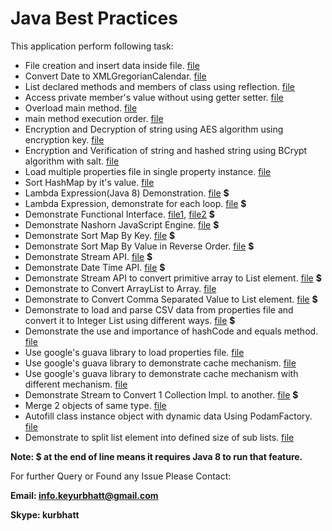 # Java Best Practices

This application perform following task:
  - File creation and insert data inside file.  [file](src/main/java/org/kur/practice/practice/FilePractice.java)
  - Convert Date to XMLGregorianCalendar. [file](src/main/java/org/kur/practice/practice/Practice.java)
  - List declared methods and members of class using reflection. [file](src/main/java/org/kur/practice/reflection/ListFieldsAndMethods.java)
  - Access private member's value without using getter setter. [file](src/main/java/org/kur/practice/reflection/PrivateMemberValueWithoutGetterSetter.java)
  - Overload main method. [file](src/main/java/org/kur/practice/tricky/OverLoadMainMethod.java)
  - main method execution order. [file](src/main/java/org/kur/practice/tricky/PSVMExecutionOrder.java)
  - Encryption and Decryption of string using AES algorithm using encryption key. [file](src/main/java/org/kur/practice/algorithms/AES.java)
  - Encryption and Verification of string and hashed string using BCrypt algorithm with salt. [file](src/main/java/org/kur/practice/algorithms/BCryptAlgorithm.java)
  - Load multiple properties file in single property instance. [file](src/main/java/org/kur/practice/property_loader/MultiplePropertyLoader.java)
  - Sort HashMap by it's value. [file](src/main/java/org/kur/practice/collections/SortMapByValue.java)
  - Lambda Expression(Java 8) Demonstration. [file](src/main/java/org/kur/practice/java8/LambdaExp1.java) **$**
  - Lambda Expression, demonstrate for each loop. [file](src/main/java/org/kur/practice/java8/LambdaExp2.java) **$**
  - Demonstrate Functional Interface. [file1](src/main/java/org/kur/practice/java8/FunctionInterfaceDemonstration.java), [file2](src/main/java/org/kur/practice/java8/LambdaExp2.java) **$**
  - Demonstrate Nashorn JavaScript Engine. [file](src/main/java/org/kur/practice/java8/NasHorn.java) **$**
  - Demonstrate Sort Map By Key. [file](src/main/java/org/kur/practice/java8/MapSortByKey.java) **$**
  - Demonstrate Sort Map By Value in Reverse Order. [file](src/main/java/org/kur/practice/java8/MapSortByValue.java) **$**
  - Demonstrate Stream API. [file](src/main/java/org/kur/practice/java8/StreamExp.java) **$**
  - Demonstrate Date Time API. [file](src/main/java/org/kur/practice/java8/TimeAPI.java) **$**
  - Demonstrate Stream API to convert primitive array to List element. [file](src/main/java/org/kur/practice/java8/ArrayToList.java) **$**
  - Demonstrate to Convert ArrayList to Array. [file](src/main/java/org/kur/practice/collections/ArrayListToArray.java)
  - Demonstrate to Convert Comma Separated Value to List element. [file](src/main/java/org/kur/practice/collections/CommaSeparatedStringToList.java) **$**
  - Demonstrate to load and parse CSV data from properties file and convert it to Integer List using different ways. [file](src/main/java/org/kur/practice/property_loader/PropertyLoaderForCSV.java) **$**
  - Demonstrate the use and importance of hashCode and equals method. [file](src/main/java/org/kur/practice/collections/HashCodeEqualsInCollection.java)
  - Use google's guava library to load properties file. [file](src/main/java/org/kur/practice/guava/LoadProperties.java)
  - Use google's guava library to demonstrate cache mechanism. [file](src/main/java/org/kur/practice/guava/CacheUtility.java)
  - Use google's guava library to demonstrate cache mechanism with different mechanism. [file](src/main/java/org/kur/practice/guava/GuavaCache.java)
  - Demonstrate Stream to Convert 1 Collection Impl. to another. [file](src/main/java/org/kur/practice/java8/StreamConvertCollectionType.java) **$**
  - Merge 2 objects of same type. [file](src/main/java/org/kur/practice/reflection/Merge2ObjectOfSameType.java)
  - Autofill class instance object with dynamic data Using PodamFactory. [file](src/test/java/PodamTest.java)
  - Demonstrate to split list element into defined size of sub lists. [file](src/main/java/org/kur/practice/collections/ListSplit.java)

**Note: $ at the end of line means it requires Java 8 to run that feature.**

For further Query or Found any Issue Please Contact:

**Email: info.keyurbhatt@gmail.com**

**Skype: kurbhatt**

